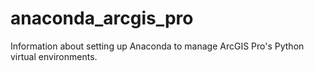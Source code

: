 # anaconda_arcgis_pro
Information about setting up Anaconda to manage ArcGIS Pro's Python virtual environments.
<!--stackedit_data:
eyJoaXN0b3J5IjpbODcyMDU2MzIyXX0=
-->